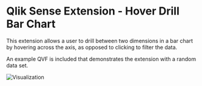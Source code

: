 Qlik Sense Extension - Hover Drill Bar Chart
================================================================================
This extension allows a user to drill between two dimensions in a bar chart by hovering across the axis, as opposed to clicking to filter the data.

An example QVF is included that demonstrates the extension with a random data set.

![Visualization](https://github.com/skokenes/Qlik_Sense_Extension-HoverDrill/raw/master/Screenshots/Hover%20Drill%20clip%20720.gif)